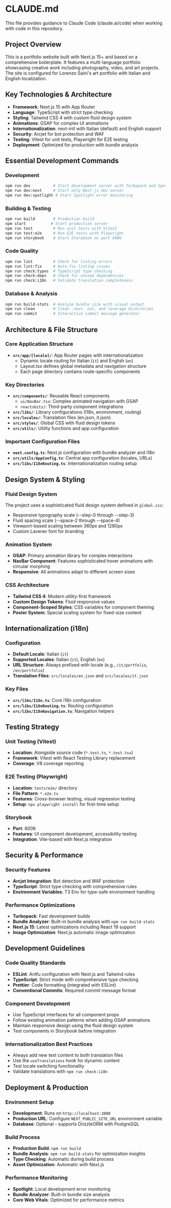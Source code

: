 # CLAUDE.md
This file provides guidance to Claude Code (claude.ai/code) when working with code in this repository.

## Project Overview

This is a portfolio website built with Next.js 15+ and based on a comprehensive boilerplate. It features a multi-language portfolio showcasing creative work including photography, video, and art projects. The site is configured for Lorenzo Saini's art portfolio with Italian and English localization.

## Key Technologies & Architecture

- **Framework**: Next.js 15 with App Router
- **Language**: TypeScript with strict type checking
- **Styling**: Tailwind CSS 4 with custom fluid design system
- **Animations**: GSAP for complex UI animations
- **Internationalization**: next-intl with Italian (default) and English support
- **Security**: Arcjet for bot protection and WAF
- **Testing**: Vitest for unit tests, Playwright for E2E testing
- **Deployment**: Optimized for production with bundle analysis

## Essential Development Commands

### Development
```bash
npm run dev          # Start development server with Turbopack and Spotlight
npm run dev:next     # Start only Next.js dev server
npm run dev:spotlight # Start Spotlight error monitoring
```

### Building & Testing
```bash
npm run build        # Production build
npm start           # Start production server
npm run test         # Run unit tests with Vitest
npm run test:e2e     # Run E2E tests with Playwright
npm run storybook    # Start Storybook on port 6006
```

### Code Quality
```bash
npm run lint         # Check for linting errors
npm run lint:fix     # Auto-fix linting issues
npm run check:types  # TypeScript type checking
npm run check:deps   # Check for unused dependencies
npm run check:i18n   # Validate translation completeness
```

### Database & Analysis
```bash
npm run build-stats  # Analyze bundle size with visual output
npm run clean        # Clean .next, out, and coverage directories
npm run commit       # Interactive commit message generator
```

## Architecture & File Structure

### Core Application Structure
- **`src/app/[locale]/`**: App Router pages with internationalization
  - Dynamic locale routing for Italian (`it`) and English (`en`)
  - Layout.tsx defines global metadata and navigation structure
  - Each page directory contains route-specific components

### Key Directories
- **`src/components/`**: Reusable React components
  - `ui/NavBar.tsx`: Complex animated navigation with GSAP
  - `reactsbits/`: Third-party component integrations
- **`src/libs/`**: Library configurations (I18n, environment, routing)
- **`src/locales/`**: Translation files (en.json, it.json)
- **`src/styles/`**: Global CSS with fluid design tokens
- **`src/utils/`**: Utility functions and app configuration

### Important Configuration Files
- **`next.config.ts`**: Next.js configuration with bundle analyzer and i18n
- **`src/utils/AppConfig.ts`**: Central app configuration (locales, URLs)
- **`src/libs/I18nRouting.ts`**: Internationalization routing setup

## Design System & Styling

### Fluid Design System
The project uses a sophisticated fluid design system defined in `global.css`:
- Responsive typography scale (--step-0 through --step-3)
- Fluid spacing scale (--space-2 through --space-4)
- Viewport-based scaling between 360px and 1280px
- Custom Lavener font for branding

### Animation System
- **GSAP**: Primary animation library for complex interactions
- **NavBar Component**: Features sophisticated hover animations with circular morphing
- **Responsive**: All animations adapt to different screen sizes

### CSS Architecture
- **Tailwind CSS 4**: Modern utility-first framework
- **Custom Design Tokens**: Fluid responsive values
- **Component-Scoped Styles**: CSS variables for component theming
- **Poster System**: Special scaling system for fixed-size content

## Internationalization (i18n)

### Configuration
- **Default Locale**: Italian (`it`)
- **Supported Locales**: Italian (`it`), English (`en`)
- **URL Structure**: Always prefixed with locale (e.g., `/it/portfolio`, `/en/portfolio`)
- **Translation Files**: `src/locales/en.json` and `src/locales/it.json`

### Key Files
- **`src/libs/I18n.ts`**: Core i18n configuration
- **`src/libs/I18nRouting.ts`**: Routing configuration
- **`src/libs/I18nNavigation.ts`**: Navigation helpers

## Testing Strategy

### Unit Testing (Vitest)
- **Location**: Alongside source code (`*.test.ts`, `*.test.tsx`)
- **Framework**: Vitest with React Testing Library replacement
- **Coverage**: V8 coverage reporting

### E2E Testing (Playwright)
- **Location**: `tests/e2e/` directory
- **File Pattern**: `*.e2e.ts`
- **Features**: Cross-browser testing, visual regression testing
- **Setup**: `npx playwright install` for first-time setup

### Storybook
- **Port**: 6006
- **Features**: UI component development, accessibility testing
- **Integration**: Vite-based with Next.js integration

## Security & Performance

### Security Features
- **Arcjet Integration**: Bot detection and WAF protection
- **TypeScript**: Strict type checking with comprehensive rules
- **Environment Variables**: T3 Env for type-safe environment handling

### Performance Optimizations
- **Turbopack**: Fast development builds
- **Bundle Analyzer**: Built-in bundle analysis with `npm run build-stats`
- **Next.js 15**: Latest optimizations including React 19 support
- **Image Optimization**: Next.js automatic image optimization

## Development Guidelines

### Code Quality Standards
- **ESLint**: Antfu configuration with Next.js and Tailwind rules
- **TypeScript**: Strict mode with comprehensive type checking
- **Prettier**: Code formatting (integrated with ESLint)
- **Conventional Commits**: Required commit message format

### Component Development
- Use TypeScript interfaces for all component props
- Follow existing animation patterns when adding GSAP animations
- Maintain responsive design using the fluid design system
- Test components in Storybook before integration

### Internationalization Best Practices
- Always add new text content to both translation files
- Use the `useTranslations` hook for dynamic content
- Test locale switching functionality
- Validate translations with `npm run check:i18n`

## Deployment & Production

### Environment Setup
- **Development**: Runs on `http://localhost:3000`
- **Production URL**: Configure `NEXT_PUBLIC_SITE_URL` environment variable
- **Database**: Optional - supports DrizzleORM with PostgreSQL

### Build Process
- **Production Build**: `npm run build`
- **Bundle Analysis**: `npm run build-stats` for optimization insights
- **Type Checking**: Automatic during build process
- **Asset Optimization**: Automatic with Next.js

### Performance Monitoring
- **Spotlight**: Local development error monitoring
- **Bundle Analyzer**: Built-in bundle size analysis
- **Core Web Vitals**: Optimized for performance metrics
